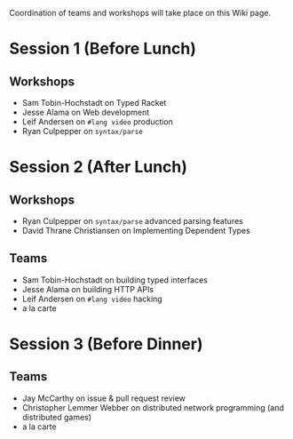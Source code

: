 Coordination of teams and workshops will take place on this Wiki page.

# Session 1 (Before Lunch)
## Workshops
* Sam Tobin-Hochstadt on Typed Racket
* Jesse Alama on Web development
* Leif Andersen on `#lang video` production
* Ryan Culpepper on `syntax/parse`

# Session 2 (After Lunch)
## Workshops
* Ryan Culpepper on `syntax/parse` advanced parsing features
* David Thrane Christiansen on Implementing Dependent Types

## Teams
* Sam Tobin-Hochstadt on building typed interfaces
* Jesse Alama on building HTTP APIs
* Leif Andersen on `#lang video` hacking
* a la carte

# Session 3 (Before Dinner)
## Teams
* Jay McCarthy on issue & pull request review
* Christopher Lemmer Webber on distributed network programming (and distributed games)
* a la carte